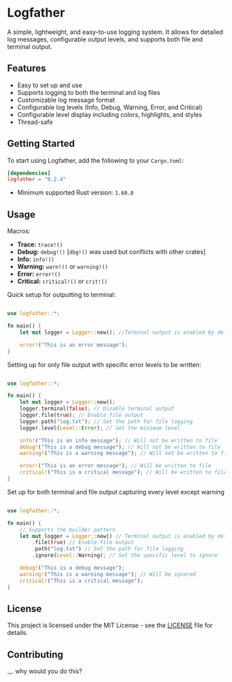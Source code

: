 # Logfather

A simple, lightweight, and easy-to-use logging system. It allows for detailed log messages, configurable output levels, and supports both file and terminal output.

## Features
- Easy to set up and use
- Supports logging to both the terminal and log files
- Customizable log message format
- Configurable log levels (Info, Debug, Warning, Error, and Critical)
- Configurable level display including colors, highlights, and styles
- Thread-safe

## Getting Started
To start using Logfather, add the following to your `Cargo.toml`:
```toml
[dependencies]
logfather = "0.2.4"
```
- Minimum supported Rust version: `1.60.0`

## Usage
Macros:
- <b>Trace:</b> `trace!()`
- <b>Debug:</b> `debug!()` [`dbg!()` was used but conflicts with other crates]
- <b>Info:</b> `info!()`
- <b>Warning:</b> `warn!()` or `warning!()`
- <b>Error:</b> `error!()`
- <b>Critical:</b> `critical!()` or `crit!()`

Quick setup for outputting to terminal:
```rust

use logfather::*;

fn main() {
    let mut logger = Logger::new(); //Terminal output is enabled by default

    error!("This is an error message");
}
```


Setting up for only file output with specific error levels to be written:
```rust

use logfather::*;

fn main() {
    let mut logger = Logger::new();
    logger.terminal(false); // Disable terminal output 
    logger.file(true); // Enable file output
    logger.path("log.txt"); // Set the path for file logging
    logger.level(Level::Error); // Set the minimum level

    info!("This is an info message"); // Will not be written to file
    debug!("This is a debug message"); // Will not be written to file
    warning!("This is a warning message"); // Will not be written to file

    error!("This is an error message"); // Will be written to file
    critical!("This is a critical message"); // Will be written to file
}
```
Set up for both terminal and file output capturing every level except warning
```rust

use logfather::*;

fn main() {
    // Supports the builder pattern
    let mut logger = Logger::new() // Terminal output is enabled by default
        .file(true) // Enable file output
        .path("log.txt") // Set the path for file logging
        .ignore(Level::Warning); // Set the specific level to ignore

    debug!("This is a debug message");
    warning!("This is a warning message"); // Will be ignored
    critical!("This is a critical message");
}
```

## License
This project is licensed under the MIT License - see the [LICENSE](LICENSE) file for details.

## Contributing
._. why would you do this?
